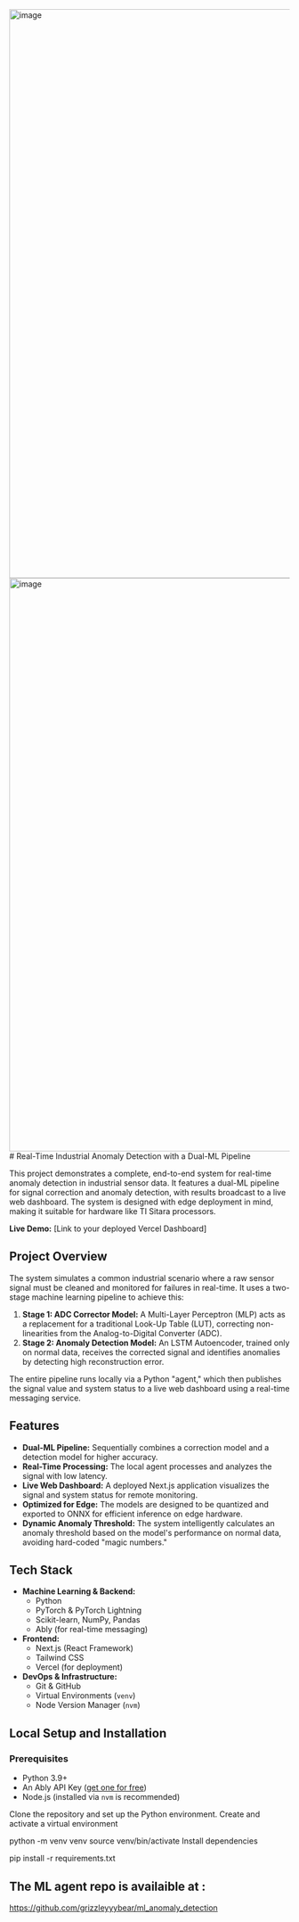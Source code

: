 <img width="1912" height="1021" alt="image" src="https://github.com/user-attachments/assets/a884122d-1198-48d6-8b61-502d846fb59c" />
<img width="1918" height="1029" alt="image" src="https://github.com/user-attachments/assets/57f7070d-a81e-4fca-a039-e7f018d4ec19" />
# Real-Time Industrial Anomaly Detection with a Dual-ML Pipeline

This project demonstrates a complete, end-to-end system for real-time anomaly detection in industrial sensor data. It features a dual-ML pipeline for signal correction and anomaly detection, with results broadcast to a live web dashboard. The system is designed with edge deployment in mind, making it suitable for hardware like TI Sitara processors.

**Live Demo:** [Link to your deployed Vercel Dashboard]

## Project Overview

The system simulates a common industrial scenario where a raw sensor signal must be cleaned and monitored for failures in real-time. It uses a two-stage machine learning pipeline to achieve this:

1.  **Stage 1: ADC Corrector Model:** A Multi-Layer Perceptron (MLP) acts as a replacement for a traditional Look-Up Table (LUT), correcting non-linearities from the Analog-to-Digital Converter (ADC).
2.  **Stage 2: Anomaly Detection Model:** An LSTM Autoencoder, trained only on normal data, receives the corrected signal and identifies anomalies by detecting high reconstruction error.

The entire pipeline runs locally via a Python "agent," which then publishes the signal value and system status to a live web dashboard using a real-time messaging service.


## Features

- **Dual-ML Pipeline:** Sequentially combines a correction model and a detection model for higher accuracy.
- **Real-Time Processing:** The local agent processes and analyzes the signal with low latency.
- **Live Web Dashboard:** A deployed Next.js application visualizes the signal and system status for remote monitoring.
- **Optimized for Edge:** The models are designed to be quantized and exported to ONNX for efficient inference on edge hardware.
- **Dynamic Anomaly Threshold:** The system intelligently calculates an anomaly threshold based on the model's performance on normal data, avoiding hard-coded "magic numbers."

## Tech Stack

- **Machine Learning & Backend:**
  - Python
  - PyTorch & PyTorch Lightning
  - Scikit-learn, NumPy, Pandas
  - Ably (for real-time messaging)
- **Frontend:**
  - Next.js (React Framework)
  - Tailwind CSS
  - Vercel (for deployment)
- **DevOps & Infrastructure:**
  - Git & GitHub
  - Virtual Environments (`venv`)
  - Node Version Manager (`nvm`)

## Local Setup and Installation

### Prerequisites

- Python 3.9+
- An Ably API Key ([get one for free](https://ably.com/))
- Node.js (installed via `nvm` is recommended)



Clone the repository and set up the Python environment.
Create and activate a virtual environment

python -m venv venv
source venv/bin/activate
Install dependencies

pip install -r requirements.txt

## The ML agent repo is availaible at :
https://github.com/grizzleyyybear/ml_anomaly_detection



